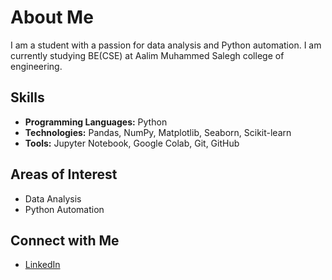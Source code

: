 # About Me
I am a student with a passion for data analysis and Python automation. I am currently studying BE(CSE) at Aalim Muhammed Salegh college of engineering.

## Skills
- **Programming Languages:** Python
- **Technologies:** Pandas, NumPy, Matplotlib, Seaborn, Scikit-learn
- **Tools:** Jupyter Notebook, Google Colab, Git, GitHub

## Areas of Interest
- Data Analysis
- Python Automation

## Connect with Me
- [LinkedIn](https://www.linkedin.com/in/sukumaran-d-3375222ba?utm_source=share&utm_campaign=share_via&utm_content=profile&utm_medium=android_app)

